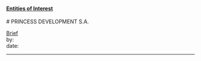 #### [Entities of Interest](/list.html)
<link rel="stylesheet" type="text/css" href="../../assets/style.css">
# PRINCESS DEVELOPMENT S.A.

[comment]: <> (Add/Remove information below as you want)
[comment]: <> (Markdown cheatsheet: https://github.com/adam-p/markdown-here/wiki/Markdown-Cheatsheet)
[Brief](Brief.md)  
by:  
date:  

---
[comment]: <> (Add your content here)